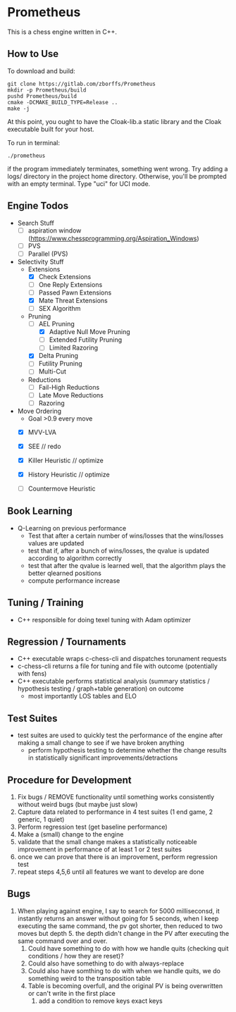 Prometheus
==========

This is a chess engine written in C++.

How to Use
----------
To download and build:
```shell
git clone https://gitlab.com/zborffs/Prometheus
mkdir -p Prometheus/build
pushd Prometheus/build
cmake -DCMAKE_BUILD_TYPE=Release ..
make -j
```
At this point, you ought to have the Cloak-lib.a static library and the Cloak executable built for your host.

To run in terminal:
```shell
./prometheus
```
if the program immediately terminates, something went wrong. Try adding a logs/ directory in the project home directory. 
Otherwise, you'll be prompted with an empty terminal. Type "uci" for UCI mode. 


Engine Todos
------------
- Search Stuff
    * [ ] aspiration window (https://www.chessprogramming.org/Aspiration_Windows)
    * [ ] PVS
    * [ ] Parallel (PVS)
- Selectivity Stuff
    - Extensions
        * [x] Check Extensions
        * [ ] One Reply Extensions
        * [ ] Passed Pawn Extensions
        * [x] Mate Threat Extensions
        * [ ] SEX Algorithm
    - Pruning
        * [ ] AEL Pruning
            * [X] Adaptive Null Move Pruning
            * [ ] Extended Futility Pruning
            * [ ] Limited Razoring
        * [x] Delta Pruning
        * [ ] Futility Pruning
        * [ ] Multi-Cut
    - Reductions
        * [ ] Fail-High Reductions
        * [ ] Late Move Reductions
        * [ ] Razoring
- Move Ordering
    - Goal >0.9 every move
    * [x] MVV-LVA
    * [X] SEE // redo
    * [x] Killer Heuristic // optimize
    * [x] History Heuristic // optimize
    * [ ] Countermove Heuristic


Book Learning
-------------
- Q-Learning on previous performance
  - Test that after a certain number of wins/losses that the wins/losses values are updated
  - test that if, after a bunch of wins/losses, the qvalue is updated according to algorithm correctly
  - test that after the qvalue is learned well, that the algorithm plays the better qlearned positions
  - compute performance increase

Tuning / Training
-----------------
- C++ responsible for doing texel tuning with Adam optimizer

Regression / Tournaments
------------------------
- C++ executable wraps c-chess-cli and dispatches torunament requests
- c-chess-cli returns a file for tuning and file with outcome (potentially with fens)
- C++ executable performs statistical analysis (summary statistics / hypothesis testing / graph+table generation) on outcome
  - most importantly LOS tables and ELO

Test Suites
-----------
- test suites are used to quickly test the performance of the engine after making a small change to see if we have broken anything
  - perform hypothesis testing to determine whether the change results in statistically significant improvements/detractions

Procedure for Development
-------------------------
1. Fix bugs / REMOVE functionality until something works consistently without weird bugs (but maybe just slow)
2. Capture data related to performance in 4 test suites (1 end game, 2 generic, 1 quiet)
3. Perform regression test (get baseline performance)
4. Make a (small) change to the engine
5. validate that the small change makes a statistically noticeable improvement in performance of at least 1 or 2 test suites
6. once we can prove that there is an improvement, perform regression test
7. repeat steps 4,5,6 until all features we want to develop are done

Bugs
----
1. When playing against engine, I say to search for 5000 milliseconsd, it instantly returns an answer without going for 5
seconds, when I keep executing the same command, the pv got shorter, then reduced to two moves but depth 5. the depth didn't change
in the PV after executing the same command over and over.
   1. Could have something to do with how we handle quits (checking quit conditions / how they are reset)?
   2. Could also have something to do with always-replace
   3. Could also have somthing to do with when we handle quits, we do something weird to the transposition table
   4. Table is becoming overfull, and the original PV is being overwritten or can't write in the first place
      1. add a condition to remove keys exact keys